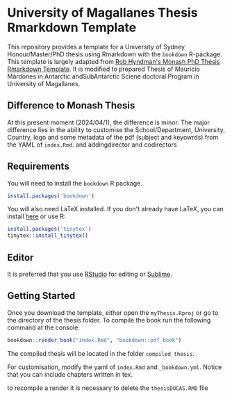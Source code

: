 University of Magallanes Thesis Rmarkdown Template
========================

This repository provides a template for a University of Sydney Honour/Master/PhD thesis using Rmarkdown with the `bookdown` R-package. This template is largely adapted from [Rob Hyndman's Monash PhD Thesis Rmarkdown Template](https://github.com/robjhyndman/MonashThesis). It is modified to prepared Thesis of Mauricio Mardones in Antarctic andSubAntarctic Sciene doctoral Program in University of Magallanes.

## Difference to Monash Thesis

At this present moment (2024/04/1), the difference is minor. The major difference lies in the ability to customise the School/Department, University, Country, logo and some metadata of the pdf (subject and keyowrds) from the YAML of `index.Rmd`. and addingdirector and codirectors

## Requirements

You will need to install the `bookdown` R package.

```r
install.packages('bookdown')
```

You will also need LaTeX installed. If you don't already have LaTeX, you can install [here](https://www.latex-project.org/get/) or use R:

```r
install.packages('tinytex')
tinytex::install_tinytex()
```

## Editor

It is preferred that you use [RStudio](https://www.rstudio.com/) for editing or [Sublime](https://www.sublimetext.com).

## Getting Started

Once you download the template, either open the `myThesis.Rproj` or go to the directory of the thesis folder. To compile the book run the following command at the console: 

```r
bookdown::render_book("index.Rmd", "bookdown::pdf_book")
``` 

The compiled thesis will be located in the folder `compiled_thesis`.

For customisation, modify the yaml of `index.Rmd` and `_bookdown.yml`. Notice that you can include chapters written in tex.  

to recompile a render it is necessary to delete the `thesisDOCAS.RMD` file


